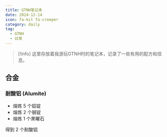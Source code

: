 ```yaml
---
title: GTNH笔记本
date: 2024-12-14
icon: fa-kit fa-creeper
category: daily
tag:
  - GTNH
  - 日常
---
```


> [!info]
> 这里存放着我游玩GTNH时的笔记本，记录了一些有用的配方和信息。

## 合金

### 耐酸铝 (Alumite)

- 熔炼 5 个铝锭
- 熔炼 2 个钢锭 
- 熔炼 1 个黑曜石

得到 2 个耐酸铝

<CraftingTable 
  :items="[
    {icon: 'Aluminium', name: '铝锭', count: 5},
    {icon: 'Steel', name: '钢锭', count: 2},
    {icon: 'Obsidian', name: '黑曜石', count: 1},
    null,
    null,
    null,
    null,
    null,
    null
  ]"
  :result="{
    icon: 'Alumite', 
    name: '耐酸铝',
    count: 2
  }"
/>